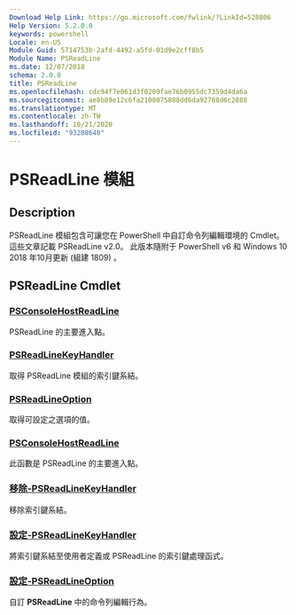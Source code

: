 ```yaml
---
Download Help Link: https://go.microsoft.com/fwlink/?LinkId=528806
Help Version: 5.2.0.0
keywords: powershell
Locale: en-US
Module Guid: 5714753b-2afd-4492-a5fd-01d9e2cff8b5
Module Name: PSReadLine
ms.date: 12/07/2018
schema: 2.0.0
title: PSReadLine
ms.openlocfilehash: cdc94f7e061d3f0209fae76b0955dc7359d4da6a
ms.sourcegitcommit: ae8b89e12c6fa2108075888dd6da92788d6c2888
ms.translationtype: MT
ms.contentlocale: zh-TW
ms.lasthandoff: 10/21/2020
ms.locfileid: "93208648"
---
```

# PSReadLine 模組

## Description

PSReadLine 模組包含可讓您在 PowerShell 中自訂命令列編輯環境的 Cmdlet。 這些文章記載 PSReadLine v2.0。 此版本隨附于 PowerShell v6 和 Windows 10 2018 年10月更新 (組建 1809) 。

## PSReadLine Cmdlet

### [PSConsoleHostReadLine](PSConsoleHostReadLine.md)
PSReadLine 的主要進入點。

### [PSReadLineKeyHandler](Get-PSReadLineKeyHandler.md)
取得 PSReadLine 模組的索引鍵系結。

### [PSReadLineOption](Get-PSReadLineOption.md)
取得可設定之選項的值。

### [PSConsoleHostReadLine](PSConsoleHostReadLine.md)
此函數是 PSReadLine 的主要進入點。

### [移除-PSReadLineKeyHandler](Remove-PSReadLineKeyHandler.md)
移除索引鍵系結。

### [設定-PSReadLineKeyHandler](Set-PSReadLineKeyHandler.md)
將索引鍵系結至使用者定義或 PSReadLine 的索引鍵處理函式。

### [設定-PSReadLineOption](Set-PSReadLineOption.md)
自訂 **PSReadLine** 中的命令列編輯行為。

